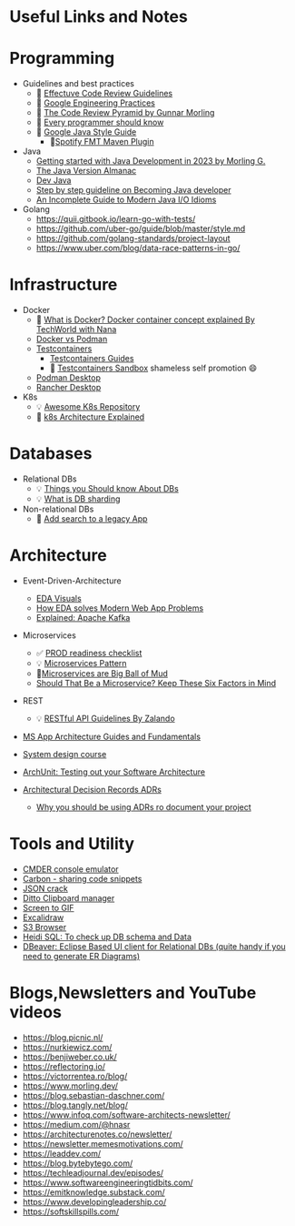 # Useful Links and Notes

# Programming 
- Guidelines and best practices
  -  :page_facing_up: [Effectuve Code Review Guidelines](https://phauer.com/2018/code-review-guidelines/)
  -  :page_facing_up: [Google Engineering Practices](https://google.github.io/eng-practices/review/reviewer/)
  -  :page_facing_up: [The Code Review Pyramid by Gunnar Morling](https://www.morling.dev/blog/the-code-review-pyramid/)
  -  :page_facing_up: [Every programmer should know](https://github.com/mtdvio/every-programmer-should-know)
  - :page_facing_up: [Google Java Style Guide](https://google.github.io/styleguide/javaguide.html)
    - :tada:[Spotify FMT Maven Plugin](https://github.com/spotify/fmt-maven-plugin)       
- Java 
  - [Getting started with Java Development in 2023 by Morling G.](https://www.morling.dev/blog/getting-started-with-java-development-2023/)   
  - [The Java Version Almanac](https://javaalmanac.io/) 
  - [Dev Java](https://dev.java/)
  - [Step by step guideline on Becoming Java developer](https://roadmap.sh/java) 
  - [An Incomplete Guide to Modern Java I/O Idioms](https://horstmann.com/unblog/2023-04-09/index.html) 
- Golang
  - https://quii.gitbook.io/learn-go-with-tests/
  - https://github.com/uber-go/guide/blob/master/style.md
  - https://github.com/golang-standards/project-layout 
  - https://www.uber.com/blog/data-race-patterns-in-go/ 
  
# Infrastructure 
- Docker 
   - :movie_camera: [What is Docker? Docker container concept explained By TechWorld with Nana](https://www.youtube.com/watch?v=jPdIRX6q4jA&list=PLy7NrYWoggjzfAHlUusx2wuDwfCrmJYcs)
   - [Docker vs Podman](https://www.linode.com/docs/guides/podman-vs-docker)
   - [Testcontainers](https://www.testcontainers.org/) 
      - [Testcontainers Guides](https://testcontainers.com/guides/)
      - :bug: [Testcontainers Sandbox](https://github.com/vladimirconev/testcontainers-sandbox) shameless self promotion :smile:
   - [Podman Desktop](https://podman-desktop.io/)
   - [Rancher Desktop](https://www.rancher.com/products/rancher-desktop) 
- K8s
  - :bulb: [Awesome K8s Repository](https://github.com/ramitsurana/awesome-kubernetes)
  - :page_facing_up: [k8s Architecture Explained](https://devopscube.com/kubernetes-architecture-explained/)

# Databases
- Relational DBs 
  - 💡 [Things you Should know About DBs](https://architecturenotes.co/things-you-should-know-about-databases/)
  - 💡 [What is DB sharding](https://aws.amazon.com/what-is/database-sharding/)
- Non-relational DBs
  - 🍻 [Add search to a legacy App](https://github.com/dadoonet/legacy-search)   


# Architecture 
  - Event-Driven-Architecture 
    - [EDA Visuals](https://serverlessland.com/event-driven-architecture/visuals)
    - [How EDA solves Modern Web App Problems](https://stackoverflow.blog/2020/03/16/how-event-driven-architecture-solves-modern-web-app-problems/) 
    - [Explained: Apache Kafka](https://bsucaciu.com/?p=819)
  - Microservices
    - :white_check_mark: [PROD readiness checklist](https://github.com/kgoralski/microservice-production-readiness-checklist)
    - 💡 [Microservices Pattern](https://microservices.io/patterns/microservices.html)
    - 🎱[Microservices are Big Ball of Mud](https://code-held.com/2022/07/28/microservices/)
    - [Should That Be a Microservice? Keep These Six Factors in Mind](https://tanzu.vmware.com/content/blog/should-that-be-a-microservice-keep-these-six-factors-in-mind)
  - REST
    - :bulb: [RESTful API Guidelines By Zalando](https://opensource.zalando.com/restful-api-guidelines/)

- [MS App Architecture Guides and Fundamentals](https://learn.microsoft.com/en-us/azure/architecture/guide/)
- [System design course](https://github.com/karanpratapsingh/system-design)
- [ArchUnit: Testing out your Software Architecture](https://github.com/TNG/ArchUnit-Examples) 
- [Architectural Decision Records ADRs](https://adr.github.io/) 
  - [Why you should be using ADRs ro document your project](https://www.redhat.com/architect/architecture-decision-records)   

# Tools and Utility 
- [CMDER console emulator](https://cmder.app/)
- [Carbon - sharing code snippets](https://carbon.now.sh/)
- [JSON crack](https://jsoncrack.com/editor)
- [Ditto Clipboard manager](https://ditto-cp.sourceforge.io/)
- [Screen to GIF](https://www.screentogif.com/)
- [Excalidraw](https://excalidraw.com/)
- [S3 Browser](https://s3browser.com/)
- [Heidi SQL: To check up DB schema and Data](https://www.heidisql.com/) 
- [DBeaver: Eclipse Based UI client for Relational DBs (quite handy if you need to generate ER Diagrams)](https://dbeaver.io/) 

# Blogs,Newsletters and YouTube videos  
- https://blog.picnic.nl/
- https://nurkiewicz.com/ 
- https://benjiweber.co.uk/
- https://reflectoring.io/ 
- https://victorrentea.ro/blog/
- https://www.morling.dev/
- https://blog.sebastian-daschner.com/
- https://blog.tangly.net/blog/ 
- https://www.infoq.com/software-architects-newsletter/
- https://medium.com/@hnasr
- https://architecturenotes.co/newsletter/
- https://newsletter.memesmotivations.com/
- https://leaddev.com/ 
- https://blog.bytebytego.com/
- https://techleadjournal.dev/episodes/
- https://www.softwareengineeringtidbits.com/
- https://emitknowledge.substack.com/
- https://www.developingleadership.co/
- https://softskillspills.com/


